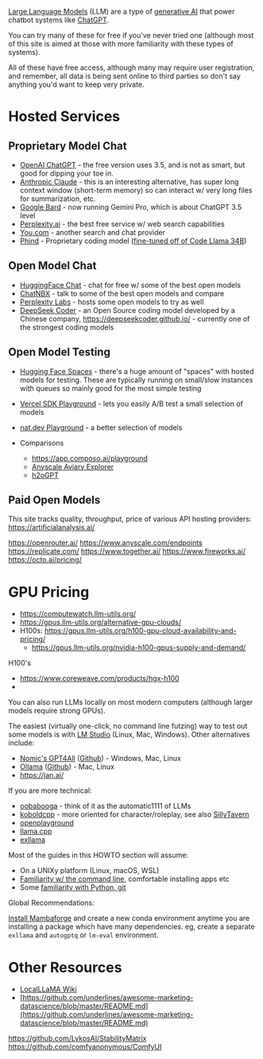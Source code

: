 [Large Language Models](https://en.wikipedia.org/wiki/Large_language_model) (LLM) are a type of [generative AI](https://en.wikipedia.org/wiki/Generative_artificial_intelligence) that power chatbot systems like [ChatGPT](https://openai.com/blog/chatgpt).

You can try many of these for free if you've never tried one (although most of this site is aimed at those with more familiarity with these types of systems).

All of these have free access, although many may require user registration, and remember, all data is being sent online to third parties so don't say anything you'd want to keep very private.

# Hosted Services
## Proprietary Model Chat
- [OpenAI ChatGPT](https://chat.openai.com/) - the free version uses 3.5, and is not as smart, but good for dipping your toe in. 
- [Anthropic Claude](https://claude.ai/) - this is an interesting alternative, has super long context window (short-term memory) so can interact w/ very long files for summarization, etc.
- [Google Bard](https://bard.google.com/) - now running Gemini Pro, which is about ChatGPT 3.5 level
- [Perplexity.ai](https://www.perplexity.ai/) - the best free service w/ web search capabilities 
- [You.com](https://you.com/) - another search and chat provider
- [Phind](https://www.phind.com/) - Proprietary coding model ([fine-tuned off of Code Llama 34B](https://news.ycombinator.com/item?id=38088538))

## Open Model Chat
- [HuggingFace Chat](https://huggingface.co/chat/) - chat for free w/ some of the best open models
- [ChatNBX](https://chat.nbox.ai/) - talk to some of the best open models and compare
- [Perplexity Labs](https://labs.perplexity.ai/) - hosts some open models to try as well
- [DeepSeek Coder](https://chat.deepseek.com/coder) - an Open Source coding model developed by a Chinese company, https://deepseekcoder.github.io/ - currently one of the strongest coding models
## Open Model Testing
- [Hugging Face Spaces](https://huggingface.co/spaces) - there's a huge amount of "spaces" with hosted models for testing. These are typically running on small/slow instances with queues so mainly good for the most simple testing
- [Vercel SDK Playground](https://sdk.vercel.ai/) - lets you easily A/B test a small selection of models
- [nat.dev Playground](https://nat.dev/) - a better selection of models


- Comparisons 
    - https://app.composo.ai/playground
    - [Anyscale Aviary Explorer](https://aviary.anyscale.com/)
    - [h2oGPT](https://gpt.h2o.ai/)


## Paid Open Models
This site tracks quality, throughput, price of various API hosting providers: https://artificialanalysis.ai/

https://openrouter.ai/
https://www.anyscale.com/endpoints
https://replicate.com/
https://www.together.ai/
https://www.fireworks.ai/
https://octo.ai/pricing/

# GPU Pricing
- https://computewatch.llm-utils.org/
- https://gpus.llm-utils.org/alternative-gpu-clouds/
- H100s: https://gpus.llm-utils.org/h100-gpu-cloud-availability-and-pricing/
	- https://gpus.llm-utils.org/nvidia-h100-gpus-supply-and-demand/

H100's
- https://www.coreweave.com/products/hgx-h100
- 



You can also run LLMs locally on most modern computers (although larger models require strong GPUs).

The easiest (virtually one-click, no command line futzing) way to test out some models is with [LM Studio](https://lmstudio.ai/) (Linux, Mac, Windows). Other alternatives include:

- [Nomic's GPT4All](https://gpt4all.io/) ([Github](https://github.com/nomic-ai/gpt4all)) - Windows, Mac, Linux
- [Ollama](https://ollama.ai/) ([Github](https://github.com/jmorganca/ollama)) - Mac, Linux
- https://jan.ai/

If you are more technical:

- [oobabooga](https://github.com/oobabooga/text-generation-webui) - think of it as the automatic1111 of LLMs
- [koboldcpp](https://github.com/LostRuins/koboldcpp) - more oriented for character/roleplay, see also [SillyTavern](https://sillytavernai.com/)
- [openplayground](https://github.com/nat/openplayground)
- [llama.cpp](https://github.com/ggerganov/llama.cpp)
- [exllama](https://github.com/turboderp/exllama)

Most of the guides in this HOWTO section will assume:

- On a UNIXy platform (Linux, macOS, WSL)
- [Familiarity w/ the command line](https://mostlyobvious.org/?link=/Reference%2FSoftware%2FDevelopment%2FLearn%20to%20Code%2FLearn%20to%20Command%20Line), comfortable installing apps etc
- Some [familiarity with Python, git](https://mostlyobvious.org/?link=/Reference%2FSoftware%2FDevelopment%2FLearn%20to%20Code%2FLearn%20to%20Program)

Global Recommendations:

[Install Mambaforge](https://mamba.readthedocs.io/en/latest/installation.html) and create a new conda environment anytime you are installing a package which have many dependencies. eg, create a separate `exllama` and `autogptq` or `lm-eval` environment.

# Other Resources

- [LocalLLaMA Wiki](https://www.reddit.com/r/LocalLLaMA/wiki/index/)
- [https://github.com/underlines/awesome-marketing-datascience/blob/master/README.md](https://github.com/underlines/awesome-marketing-datascience/blob/master/README.md)



https://github.com/LykosAI/StabilityMatrix
https://github.com/comfyanonymous/ComfyUI